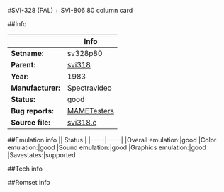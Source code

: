 #SVI-328 (PAL) + SVI-806 80 column card

##Info

||Info|
|-----|-----|
|**Setname:**|sv328p80
|**Parent:**|[svi318](svi318.md)
|**Year:**|1983
|**Manufacturer:**|Spectravideo
|**Status:**|good
|**Bug reports:**|[MAMETesters](http://mametesters.org/view_all_set.php?type=1&temporary=y&search=svi318.c)
|**Source file:**|[svi318.c](https://github.com/mamedev/mame/blob/master/src/mess/drivers/svi318.c)

##Emulation info
|| Status |
|-----|-----|
|Overall emulation:|good
|Color emulation:|good
|Sound emulation:|good
|Graphics emulation:|good
|Savestates:|supported

##Tech info

##Romset info

<!--- START OF EDITED COMMENT DO NOT TOUCH TEXT ABOVE-->
